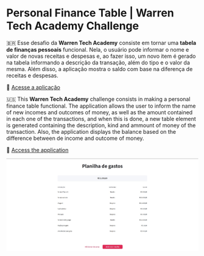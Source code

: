 # Personal Finance Table | Warren Tech Academy Challenge

:brazil: Esse desafio da **Warren Tech Academy** consiste em tornar uma **tabela de finanças pessoais** funcional. Nela, o usuário pode informar o nome e valor de novas receitas e despesas e, ao fazer isso, um novo item é gerado na tabela informando a descrição da transação, além do tipo e o valor da mesma. Além disso, a aplicação mostra o saldo com base na diferença de receitas e despesas.

:star2: [Acesse a aplicação](https://wta-personal-finance-table.netlify.app/ "WTA Personal Finance Table")

:us: This **Warren Tech Academy** challenge consists in making a personal finance table functional. The application allows the user to inform the name of new incomes and outcomes of money, as well as the amount contained in each one of the transactions, and when this is done, a new table element is generated containing the description, kind and ammount of money of the transaction. Also, the application displays the balance based on the difference between de income and outcome of money.

:star2: [Access the application](https://wta-personal-finance-table.netlify.app/ "WTA Personal Finance Table")

![Imagem de demonstração da aplicação](/assets/application-demo.jpg)
